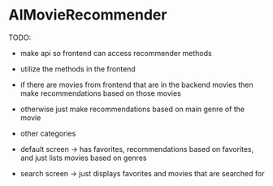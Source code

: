 # AIMovieRecommender
TODO:
- make api so frontend can access recommender methods
- utilize the methods in the frontend
- if there are movies from frontend that are in the backend movies then make recommendations based on those movies
- otherwise just make recommendations based on main genre of the movie

- other categories
- default screen -> has favorites, recommendations based on favorites, and just lists movies based on genres
- search screen -> just displays favorites and movies that are searched for